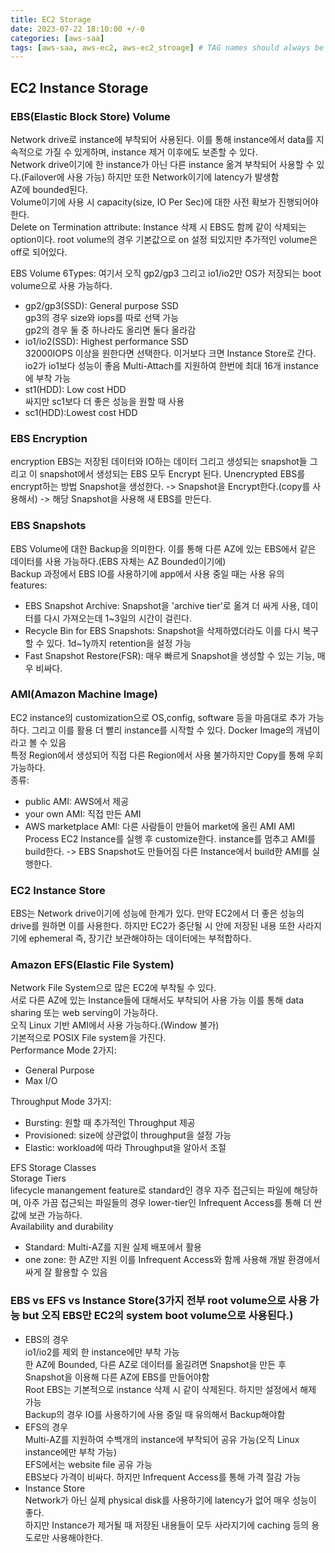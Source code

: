 ```yaml
---
title: EC2 Storage
date: 2023-07-22 18:10:00 +/-0
categories: [aws-saa]
tags: [aws-saa, aws-ec2, aws-ec2_stroage] # TAG names should always be lowercase
---
```


## EC2 Instance Storage

### EBS(Elastic Block Store) Volume

Network drive로 instance에 부착되어 사용된다. 이를 통해 instance에서 data를 지속적으로 가질 수 있게하며, instance 제거 이후에도 보존할 수 있다.  
Network drive이기에 한 instance가 아닌 다른 instance 옮겨 부착되어 사용할 수 있다.(Failover에 사용 가능) 하지만 또한 Network이기에 latency가 발생함  
AZ에 bounded된다.  
Volume이기에 사용 시 capacity(size, IO Per Sec)에 대한 사전 확보가 진행되어야 한다.  
Delete on Termination attribute: Instance 삭제 시 EBS도 함께 같이 삭제되는 option이다. root volume의 경우 기본값으로 on 설정 되있지만 추가적인 volume은 off로 되어있다.

EBS Volume 6Types:
여기서 오직 gp2/gp3 그리고 io1/io2만 OS가 저장되는 boot volume으로 사용 가능하다.

- gp2/gp3(SSD): General purpose SSD  
  gp3의 경우 size와 iops를 따로 선택 가능  
  gp2의 경우 둘 중 하나라도 올리면 둘다 올라감
- io1/io2(SSD): Highest performance SSD  
  32000IOPS 이상을 원한다면 선택한다. 이거보다 크면 Instance Store로 간다.  
  io2가 io1보다 성능이 좋음
  Multi-Attach를 지원하여 한번에 최대 16개 instance에 부착 가능
- st1(HDD): Low cost HDD  
  싸지만 sc1보다 더 좋은 성능을 원할 때 사용
- sc1(HDD):Lowest cost HDD

### EBS Encryption

encryption EBS는 저장된 데이터와 IO하는 데이터 그리고 생성되는 snapshot들 그리고 이 snapshot에서 생성되는 EBS 모두 Encrypt 된다.
Unencrypted EBS를 encrypt하는 방법
Snapshot을 생성한다. -> Snapshot을 Encrypt한다.(copy를 사용해서) -> 해당 Snapshot을 사용해 새 EBS를 만든다.

### EBS Snapshots

EBS Volume에 대한 Backup을 의미한다. 이를 통해 다른 AZ에 있는 EBS에서 같은 데이터를 사용 가능하다.(EBS 자체는 AZ Bounded이기에)  
Backup 과정에서 EBS IO를 사용하기에 app에서 사용 중일 때는 사용 유의  
features:

- EBS Snapshot Archive: Snapshot을 'archive tier'로 옮겨 더 싸게 사용, 데이터를 다시 가져오는데 1~3일의 시간이 걸린다.
- Recycle Bin for EBS Snapshots: Snapshot을 삭제하였더라도 이를 다시 복구할 수 있다. 1d~1y까지 retention을 설정 가능
- Fast Snapshot Restore(FSR): 매우 빠르게 Snapshot을 생성할 수 있는 기능, 매우 비싸다.

### AMI(Amazon Machine Image)

EC2 instance의 customization으로 OS,config, software 등을 마음대로 추가 가능하다. 그리고 이를 활용 더 빨리 instance를 시작할 수 있다. Docker Image의 개념이라고 볼 수 있음  
특정 Region에서 생성되어 직접 다른 Region에서 사용 불가하지만 Copy를 통해 우회 가능하다.  
종류:

- public AMI: AWS에서 제공
- your own AMI: 직접 만든 AMI
- AWS marketplace AMI: 다른 사람들이 만들어 market에 올린 AMI
  AMI Process
  EC2 Instance를 실행 후 customize한다.
  instance를 멈추고 AMI를 build한다. -> EBS Snapshot도 만들어짐
  다른 Instance에서 build한 AMI를 실행한다.

### EC2 Instance Store

EBS는 Network drive이기에 성능에 한계가 있다. 만약 EC2에서 더 좋은 성능의 drive를 원하면 이를 사용한다.
하지만 EC2가 중단될 시 안에 저장된 내용 또한 사라지기에 ephemeral 즉, 장기간 보관해야하는 데이터에는 부적합하다.

### Amazon EFS(Elastic File System)

Network File System으로 많은 EC2에 부착될 수 있다.  
서로 다른 AZ에 있는 Instance들에 대해서도 부착되어 사용 가능 이를 통해 data sharing 또는 web serving이 가능하다.  
오직 Linux 기반 AMI에서 사용 가능하다.(Window 불가)  
기본적으로 POSIX File system을 가진다.  
Performance Mode 2가지:

- General Purpose
- Max I/O

Throughput Mode 3가지:

- Bursting: 원할 때 추가적인 Throughput 제공
- Provisioned: size에 상관없이 throughput을 설정 가능
- Elastic: workload에 따라 Throughput을 알아서 조절

EFS Storage Classes  
Storage Tiers  
lifecycle manangement feature로 standard인 경우 자주 접근되는 파일에 해당하며, 아주 가끔 접근되는 파일들의 경우 lower-tier인 Infrequent Access를 통해 더 싼 값에 보관 가능하다.  
Availability and durability

- Standard: Multi-AZ를 지원 실제 배포에서 활용
- one zone: 한 AZ만 지원 이를 Infrequent Access와 함께 사용해 개발 환경에서 싸게 잘 활용할 수 있음

### EBS vs EFS vs Instance Store(3가지 전부 root volume으로 사용 가능 but 오직 EBS만 EC2의 system boot volume으로 사용된다.)

- EBS의 경우  
  io1/io2를 제외 한 instance에만 부착 가능  
  한 AZ에 Bounded, 다른 AZ로 데이터를 옮길려면 Snapshot을 만든 후 Snapshot을 이용해 다른 AZ에 EBS를 만들어야함  
  Root EBS는 기본적으로 instance 삭제 시 같이 삭제된다. 하지만 설정에서 해제 가능  
  Backup의 경우 IO를 사용하기에 사용 중일 때 유의해서 Backup해야함
- EFS의 경우  
  Multi-AZ를 지원하여 수백개의 instance에 부착되어 공유 가능(오직 Linux instance에만 부착 가능)  
  EFS에서는 website file 공유 가능  
  EBS보다 가격이 비싸다. 하지만 Infrequent Access를 통해 가격 절감 가능
- Instance Store  
  Network가 아닌 실제 physical disk를 사용하기에 latency가 없어 매우 성능이 좋다.  
  하지만 Instance가 제거될 때 저장된 내용들이 모두 사라지기에 caching 등의 용도로만 사용해야한다.
